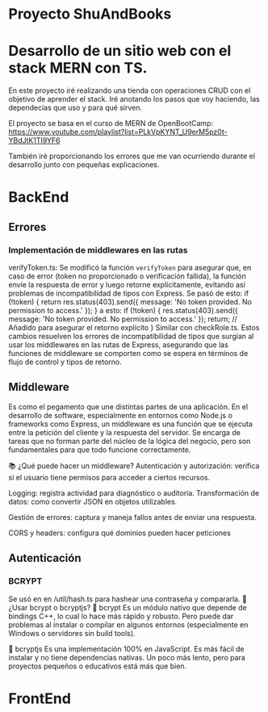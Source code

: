 # Proyecto ShuAndBooks

# Desarrollo de un sitio web con el stack MERN con TS.

En este proyecto iré realizando una tienda con operaciones CRUD con el objetivo de aprender el 
stack. Iré anotando los pasos que voy haciendo, las dependecias que uso y para qué sirven.

El proyecto se basa en el curso de MERN de OpenBootCamp:
https://www.youtube.com/playlist?list=PLkVpKYNT_U9erM5pz0t-YBdJtK1TI9YF6

También iré proporcionando los errores que me van ocurriendo durante el desarrollo junto con 
pequeñas explicaciones.

# BackEnd

## Errores

### Implementación de middlewares en las rutas
verifyToken.ts: Se modificó la función `verifyToken` para asegurar que, en caso de error
(token no proporcionado o verificación fallida), la función envíe la respuesta de error y
luego retorne explícitamente, evitando así problemas de incompatibilidad de tipos con Express.
Se pasó de esto:
    if (!token) {
        return res.status(403).send({
            message: 'No token provided. No permission to access.'
        });
    }
a esto:
    if (!token) {
        res.status(403).send({
            message: 'No token provided. No permission to access.'
        });
        return; // Añadido para asegurar el retorno explícito
    }
Similar con checkRole.ts.
Estos cambios resuelven los errores de incompatibilidad de tipos que surgían al usar los
middlewares en las rutas de Express, asegurando que las funciones de middleware se comporten
como se espera en términos de flujo de control y tipos de retorno.        

## Middleware 
Es como el pegamento que une distintas partes de una aplicación. En el desarrollo de software, 
especialmente en entornos como Node.js o frameworks como Express, un middleware es una función 
que se ejecuta entre la petición del cliente y la respuesta del servidor. Se encarga de tareas 
que no forman parte del núcleo de la lógica del negocio, pero son fundamentales para que todo 
funcione correctamente.

📚 ¿Qué puede hacer un middleware?
Autenticación y autorización: verifica si el usuario tiene permisos para acceder a ciertos recursos.

Logging: registra actividad para diagnóstico o auditoría.
Transformación de datos: como convertir JSON en objetos utilizables.

Gestión de errores: captura y maneja fallos antes de enviar una respuesta.

CORS y headers: configura qué dominios pueden hacer peticiones

## Autenticación

### BCRYPT

Se usó en en /util/hash.ts para hashear una contraseña y compararla.
🔄 ¿Usar bcrypt o bcryptjs?
🔹 bcrypt
Es un módulo nativo que depende de bindings C++, lo cual lo hace más rápido y robusto.
Pero puede dar problemas al instalar o compilar en algunos entornos (especialmente en Windows o servidores sin build tools).

🔸 bcryptjs
Es una implementación 100% en JavaScript.
Es más fácil de instalar y no tiene dependencias nativas.
Un poco más lento, pero para proyectos pequeños o educativos está más que bien.

# FrontEnd